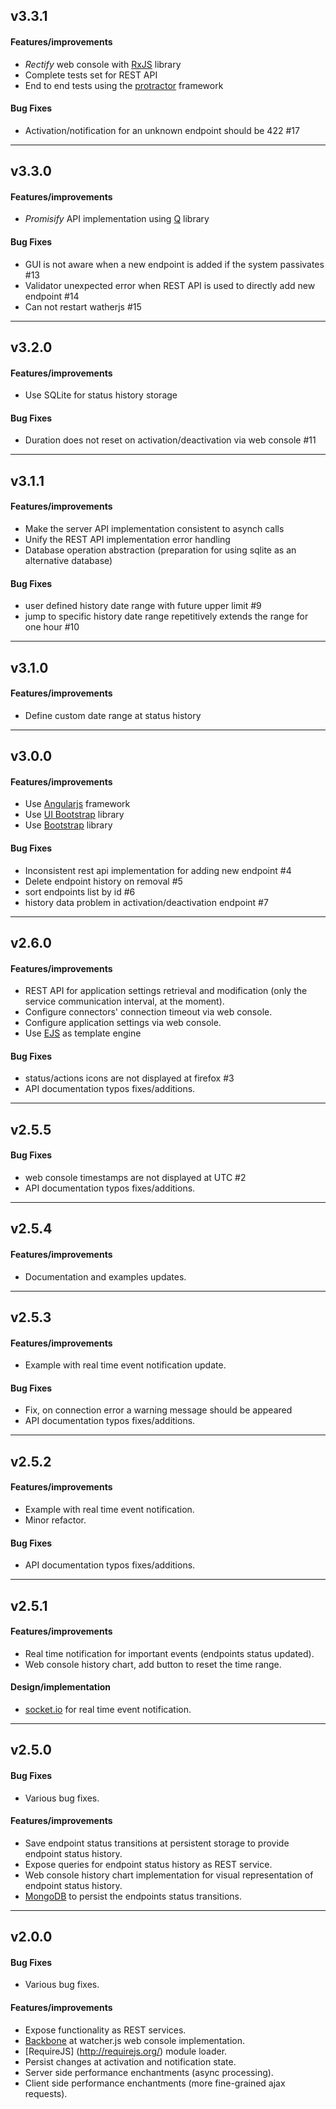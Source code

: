 ## v3.3.1

#### Features/improvements
* _Rectify_ web console with [RxJS](https://github.com/Reactive-Extensions/RxJS) library
* Complete tests set for REST API
* End to end tests using the [protractor](http://angular.github.io/protractor) framework

#### Bug Fixes
* Activation/notification for an unknown endpoint should be 422 #17

----

## v3.3.0

#### Features/improvements
* _Promisify_ API implementation using [Q](https://github.com/kriskowal/q) library

#### Bug Fixes
* GUI is not aware when a new endpoint is added if the system passivates #13
* Validator unexpected error when REST API is used to directly add new endpoint #14
* Can not restart watherjs #15

----

## v3.2.0

#### Features/improvements
* Use SQLite for status history storage

#### Bug Fixes
* Duration does not reset on activation/deactivation via web console #11

----

## v3.1.1

#### Features/improvements
* Make the server API implementation consistent to asynch calls
* Unify the REST API implementation error handling
* Database operation abstraction (preparation for using sqlite as an alternative database)

#### Bug Fixes
* user defined history date range with future upper limit #9
* jump to specific history date range repetitively extends the range for one hour #10

----

## v3.1.0

#### Features/improvements
* Define custom date range at status history

----

## v3.0.0

#### Features/improvements
* Use [Angularjs](https://angularjs.org/) framework
* Use [UI Bootstrap](https://angular-ui.github.io/bootstrap/) library
* Use [Bootstrap](http://getbootstrap.com/) library

#### Bug Fixes
* Inconsistent rest api implementation for adding new endpoint #4
* Delete endpoint history on removal #5
* sort endpoints list by id #6
* history data problem in activation/deactivation endpoint #7

----

## v2.6.0

#### Features/improvements
* REST API for application settings retrieval and modification (only the service communication interval, at the moment).
* Configure connectors' connection timeout via web console.
* Configure application settings via web console.
* Use [EJS](http://www.embeddedjs.com/) as template engine

#### Bug Fixes
* status/actions icons are not displayed at firefox #3
* API documentation typos fixes/additions.

----

## v2.5.5

#### Bug Fixes
* web console timestamps are not displayed at UTC #2
* API documentation typos fixes/additions.

----

## v2.5.4

#### Features/improvements
* Documentation and examples updates.

----

## v2.5.3

#### Features/improvements
* Example with real time event notification update.

#### Bug Fixes
* Fix, on connection error a warning message should be appeared
* API documentation typos fixes/additions.

----

## v2.5.2

#### Features/improvements
* Example with real time event notification.
* Minor refactor.

#### Bug Fixes
* API documentation typos fixes/additions.

----

## v2.5.1

#### Features/improvements
* Real time notification for important events (endpoints status updated).
* Web console history chart, add button to reset the time range.

#### Design/implementation
* [socket.io](http://socket.io/) for real time event notification.

----

## v2.5.0

#### Bug Fixes
* Various bug fixes.

#### Features/improvements
* Save endpoint status transitions at persistent storage to provide endpoint status history.
* Expose queries for endpoint status history as REST service.
* Web console history chart implementation for visual representation of endpoint status history.
* [MongoDB](http://www.mongodb.org/) to persist the endpoints status transitions.

----

## v2.0.0

#### Bug Fixes
* Various bug fixes.

#### Features/improvements
* Expose functionality as REST services.
* [Backbone](http://backbonejs.org/) at watcher.js web console implementation.
* [RequireJS] (http://requirejs.org/) module loader.
* Persist changes at activation and notification state.
* Server side performance enchantments (async processing).
* Client side performance enchantments (more fine-grained ajax requests).